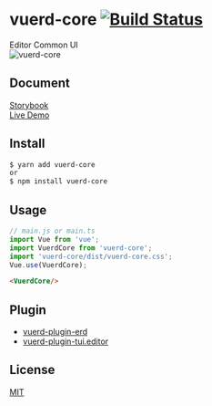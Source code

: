 # vuerd-core  [![Build Status](https://travis-ci.com/vuerd/vuerd-docs.svg?branch=master)](https://travis-ci.com/vuerd/vuerd-docs)
Editor Common UI  
![vuerd-core](https://user-images.githubusercontent.com/45829489/69156939-8c146b80-0b27-11ea-99ed-6f1b8ce3c3ae.gif)

## Document
[Storybook](https://vuerd.github.io/vuerd-docs/)   
[Live Demo](https://vuerd.github.io/vuerd-docs/iframe.html?id=demo-live--vuerd-core)

## Install
```bash
$ yarn add vuerd-core
or
$ npm install vuerd-core
```
## Usage
```js
// main.js or main.ts
import Vue from 'vue';
import VuerdCore from 'vuerd-core';
import 'vuerd-core/dist/vuerd-core.css';
Vue.use(VuerdCore);
```
```html
<VuerdCore/>
```

## Plugin
- [vuerd-plugin-erd](https://github.com/vuerd/vuerd-plugin-erd)
- [vuerd-plugin-tui.editor](https://github.com/vuerd/vuerd-plugin-tui.editor)

## License
[MIT](https://github.com/vuerd/vuerd-docs/blob/master/LICENSE)

